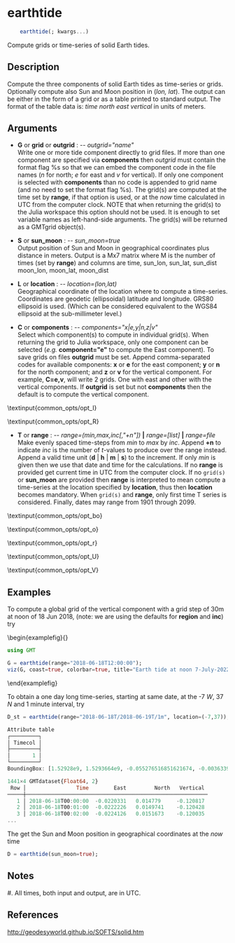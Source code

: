 # earthtide

```julia
    earthtide(; kwargs...)
```

Compute grids or time-series of solid Earth tides.

Description
-----------

Compute the three components of solid Earth tides as time-series or grids. Optionally compute also
Sun and Moon position in (*lon, lat*). The output can be either in the form of a grid or as a table
printed to standard output. The format of the table data is: *time north east vertical* in units of meters.

Arguments
---------

- **G** or **grid** or **outgrid** : -- *outgrid="name"*\
    Write one or more tide component directly to grid files. If more
    than one component are specified via **components** then *outgrid* must contain the format flag %s so that
    we can embed the component code in the file names (*n* for north; *e* for east and *v* for vertical).
    If only one component is selected with **components** than no code is appended to grid name (and no need to
    set the format flag %s). The grid(s) are computed at the time set by **range**, if that option is used, or
    at the *now* time calculated in UTC from the computer clock. NOTE that when returning the grid(s) to the
    Julia workspace this option should not be used. It is enough to set variable names as left-hand-side
    arguments. The grid(s) will be returned as a GMTgrid object(s).

- **S** or **sun_moon** : -- *sun_moon=true*\
    Output position of Sun and Moon in geographical coordinates plus distance
    in meters. Output is a Mx7 matrix where M is the number of times (set by **range**)
    and columns are time, sun_lon, sun_lat, sun_dist moon_lon, moon_lat, moon_dist

- **L** or **location** : -- *location=(lon,lat)*\
    Geographical coordinate of the location where to compute a time-series. Coordinates are geodetic
    (ellipsoidal) latitude and longitude. GRS80 ellipsoid is used. (Which can be considered equivalent
    to the WGS84 ellipsoid at the sub-millimeter level.)

- **C** or **components** : -- *components="x|e,y|n,z|v"*\
    Select which component(s) to compute in individual grid(s). When returning the grid to Julia workspace,
    only one component can be selected (_e.g._ **component="e"** to compute the East component).
    To save grids on files **outgrid** must be set.
    Append comma-separated codes for available components: **x** or **e** for the east component;
    **y** or **n** for the north component; and **z** or **v** for the vertical component.
    For example, **C=e,v**, will write 2 grids. One with east and other with the vertical components.
    If **outgrid** is set but not **components** then the default is to compute the vertical component.

\textinput{common_opts/opt_I}

\textinput{common_opts/opt_R}

- **T** or **range** : -- *range=(min,max,inc[,"+n"])*  **|** *range=[list]* **|** *range=file*\
    Make evenly spaced time-steps from *min* to *max* by *inc*. Append **+n** to indicate *inc* is the number
    of *t*-values to produce over the range instead. Append a valid time unit (**d** | **h** | **m** | **s**)
    to the increment. If only *min* is given then we use that date and time for the calculations.
    If no **range** is provided get current time in UTC from the computer clock. If no `grid(s)` or **sun_moon** are
    provided then **range** is interpreted to mean compute a time-series at the location specified by **location**,
    thus then **location** becomes mandatory. When `grid(s)` and **range**, only first time T series is considered.
    Finally, dates may range from 1901 through 2099.

\textinput{common_opts/opt_bo}

\textinput{common_opts/opt_o}

\textinput{common_opts/opt_r}

\textinput{common_opts/opt_U}

\textinput{common_opts/opt_V}


Examples
--------

To compute a global grid of the vertical component with a grid step of 30m at noon of 18 Jun 2018,
(note: we are using the defaults for **region** and **inc**) try

\begin{examplefig}{}
```julia
using GMT

G = earthtide(range="2018-06-18T12:00:00");
viz(G, coast=true, colorbar=true, title="Earth tide at noon 7-July-2022")
```
\end{examplefig}

To obtain a one day long time-series, starting at same date, at the -7 *W*, 37 *N* and 1 minute interval, try

```julia
D_st = earthtide(range="2018-06-18T/2018-06-19T/1m", location=(-7,37));

Attribute table
┌─────────┐
│ Timecol │
├─────────┤
│       1 │
└─────────┘
BoundingBox: [1.52928e9, 1.5293664e9, -0.055276516851621674, -0.0036339665716482207, -0.045788605358317365, 0.04073662523448053, -0.12387708915816655, 0.17011740397714592]

1441×4 GMTdataset{Float64, 2}
 Row │                Time        East         North   Vertical
─────┼──────────────────────────────────────────────────────────
   1 │ 2018-06-18T00:00:00  -0.0220331   0.014779     -0.120817
   2 │ 2018-06-18T00:01:00  -0.0222226   0.0149741    -0.120428
   3 │ 2018-06-18T00:02:00  -0.0224126   0.0151673    -0.120035
...
```

The get the Sun and Moon position in geographical coordinates at the *now* time

```julia
D = earthtide(sun_moon=true);
```

Notes
-----

#. All times, both input and output, are in UTC.

References
----------

http://geodesyworld.github.io/SOFTS/solid.htm
